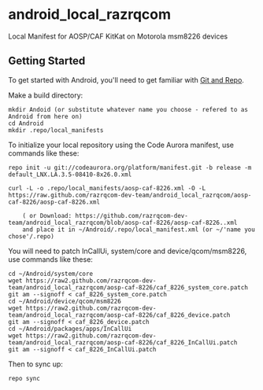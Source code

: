 android_local_razrqcom
======================

Local Manifest for AOSP/CAF KitKat on Motorola msm8226 devices

Getting Started
---------------

To get started with Android, you'll need to get
familiar with [Git and Repo](http://source.android.com/download/using-repo).

Make a build directory:

	mkdir Andoid (or substitute whatever name you choose - refered to as Android from here on)
	cd Android
	mkdir .repo/local_manifests

To initialize your local repository using the Code Aurora manifest, use commands like these:

    repo init -u git://codeaurora.org/platform/manifest.git -b release -m default_LNX.LA.3.5-08410-8x26.0.xml

    curl -L -o .repo/local_manifests/aosp-caf-8226.xml -O -L https://raw.github.com/razrqcom-dev-team/android_local_razrqcom/aosp-caf-8226/aosp-caf-8226.xml
 
        ( or Download: https://github.com/razrqcom-dev-team/android_local_razrqcom/blob/aosp-caf-8226/aosp-caf-8226..xml
		and place it in ~/Android/.repo/local_manifest.xml (or ~/'name you chose'/.repo)

You will need to patch InCallUi, system/core and device/qcom/msm8226, use commands like these:

    cd ~/Android/system/core
    wget https://raw2.github.com/razrqcom-dev-team/android_local_razrqcom/aosp-caf-8226/caf_8226_system_core.patch
    git am --signoff < caf_8226_system_core.patch
    cd ~/Android/device/qcom/msm8226
    wget https://raw2.github.com/razrqcom-dev-team/android_local_razrqcom/aosp-caf-8226/caf_8226_device.patch
    git am --signoff < caf_8226_device.patch
    cd ~/Android/packages/apps/InCallUi
    wget https://raw2.github.com/razrqcom-dev-team/android_local_razrqcom/aosp-caf-8226/caf_8226_InCallUi.patch
    git am --signoff < caf_8226_InCallUi.patch

Then to sync up:

    repo sync
